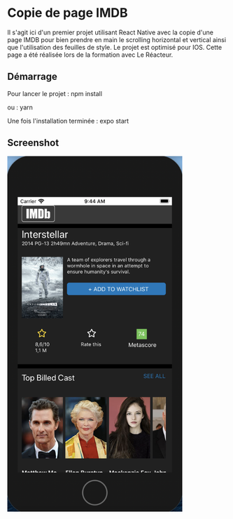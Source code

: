 # Copie de page IMDB

Il s'agit ici d'un premier projet utilisant React Native avec la copie d'une page IMDB pour bien prendre en main le scrolling horizontal et vertical ainsi que l'utilisation des feuilles de style. Le projet est optimisé pour IOS.
Cette page a été réalisée lors de la formation avec Le Réacteur.

## Démarrage

Pour lancer le projet :
npm install

ou :
yarn

Une fois l'installation terminée :
expo start

## Screenshot

<div >
    <img src="./assets/Interstellar_capture.png" width="400px"> </img> 
</div>
